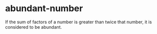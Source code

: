 # abundant-number
If the sum of factors of a number is greater than twice that number, it is considered to be abundant.
